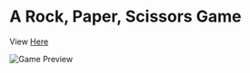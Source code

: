 # A Rock, Paper, Scissors Game


<p>View <a target="_blank" href="https://gifted-cori-d992cd.netlify.app/">Here</a></p>




![Game Preview](https://i.imgur.com/oy9J0Dl.png)







